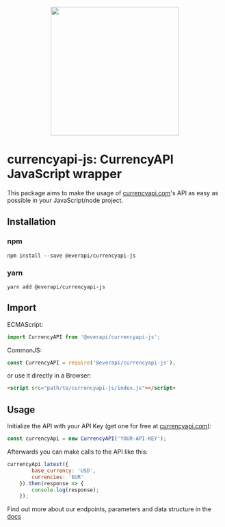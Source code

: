 <p align="center">
<img src="https://app.currencyapi.com/img/logo/currencyapi.png" width="300"/>
</p>

# currencyapi-js: CurrencyAPI JavaScript wrapper

This package aims to make the usage of [currencyapi.com]'s API as easy as possible in your JavaScript/node project.

## Installation

### npm
```shell
npm install --save @everapi/currencyapi-js
```
### yarn
```shell
yarn add @everapi/currencyapi-js
```

## Import

ECMAScript:
```js
import CurrencyAPI from '@everapi/currencyapi-js';
```
CommonJS:
```js
const CurrencyAPI = require('@everapi/currencyapi-js');
```

or use it directly in a Browser:

```html
<script src="path/to/currencyapi-js/index.js"></script>
```

## Usage

Initialize the API with your API Key (get one for free at [currencyapi.com]):

```js
const currencyApi = new CurrencyAPI('YOUR-API-KEY');
```

Afterwards you can make calls to the API like this:

```js
currencyApi.latest({
        base_currency: 'USD',
        currencies: 'EUR'
    }).then(response => {
        console.log(response);
    });
```

Find out more about our endpoints, parameters and data structure in the [docs]

[docs]: https://currencyapi.com/docs
[currencyapi.com]: https://currencyapi.com
